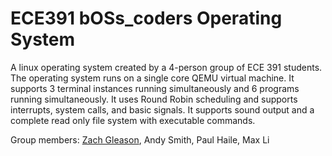 # ECE391 bOSs_coders Operating System
A linux operating system created by a 4-person group of ECE 391 students. The operating system runs on a single core QEMU virtual machine. It supports 3 terminal instances running simultaneously and 6 programs running simultaneously. It uses Round Robin scheduling and supports interrupts, system calls, and basic signals. It supports sound output and a complete read only file system with executable commands.

Group members:
[Zach Gleason](https://www.linkedin.com/in/zach-gleason-109846101),
Andy Smith,
Paul Haile,
Max Li
